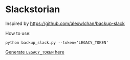 # Slackstorian

Inspired by https://github.com/alexwlchan/backup-slack


How to use:
```
python backup_slack.py --token='LEGACY_TOKEN'
```
[Generate `LEGACY_TOKEN` here](https://api.slack.com/custom-integrations/legacy-tokens)
